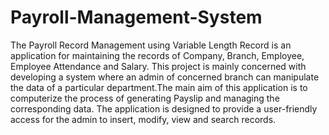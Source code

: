 # Payroll-Management-System

The Payroll Record Management using Variable Length Record  is an application for maintaining the records of Company, Branch, Employee, Employee Attendance and Salary. This project is mainly concerned with developing a system where an admin of concerned branch can manipulate the data of a particular department.The main aim of this application is to computerize the process of generating Payslip and managing the corresponding data. The application is designed to provide a user-friendly access for the admin to insert, modify, view and search records.
